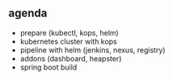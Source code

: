 ## agenda
* prepare (kubectl, kops, helm)
* kubernetes cluster with kops
* pipeline with helm (jenkins, nexus, registry)
* addons (dashboard, heapster)
* spring boot build
